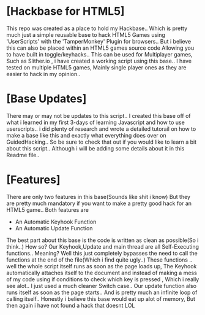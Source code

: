# [Hackbase for HTML5]
This repo was created as a place to hold my Hackbase.. Which is pretty much just a simple reusable base to hack HTML5 Games using 'UserScripts' with the 'TamperMonkey' Plugin for browsers.. But i believe this can also be placed within an HTML5 games source code
Allowing you to have built in toggle/keyhacks.. This can be used for Multiplayer games, Such as Slither.io , i have created a working script using this base.. I have tested on multiple HTML5 games, Mainly single player ones as they are easier to hack in my opinion..

# [Base Updates]
There may or may not be updates to this script.. I created this base off of what i learned in my first 3-days of learning Javascript and how to use userscripts.. i did plenty of research and wrote a detailed tutorail on how to make a base like this and exactly what everything does over on GuidedHacking.. So be sure to check that out if you would like to learn a bit about this script.. Although i will be adding some details about it in this Readme file..

# [Features]
There are only two features in this base(Sounds like shit i know) But they are pretty much mandatory if you want to make a pretty good hack for an HTML5 game.. Both features are
 - An Automatic Keyhook Function
 - An Automatic Update  Function

The best part about this base is the code is written as clean as possible(So i think..) How so? Our Keyhook,Update and main thread are all Self-Executing functions.. Meaning? Well this just completely bypasses the need to call the functions at the end of the file(Which i find quite ugly..) These functions .. well the whole script itself runs as soon as the page loads up, The Keyhook automatically attaches itself to the document and instead of making a mess of my code using if conditions to check which key is pressed , Which i really see alot.. I just used a much cleaner Switch case.. Our update function also runs itself as soon as the page starts.. And is pretty much an infinite loop of calling itself.. Honestly i believe this base would eat up alot of memory, But then again i have not found a hack that doesnt LOL
